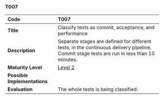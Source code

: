 ### T007

| **Code**           | **T007** |
| :--                | :--      |
| **Title**          | Classify tests as commit, acceptance, and performance |
| **Description**    | Separate stages are defined for different tests, in the continuous delivery pipeline. Commit stage tests are run in less than 10 minutes. |
| **Maturity Level** | [Level 2](/levels#level-2) |
| **Possible Implementations** | |
| **Evaluation**     | The whole tests is being classified. |
